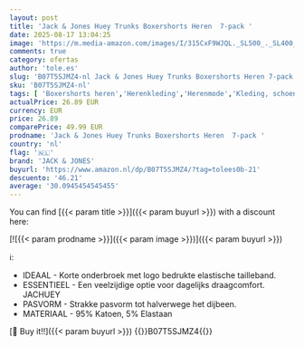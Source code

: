 ```yaml
---
layout: post
title: 'Jack & Jones Huey Trunks Boxershorts Heren  7-pack '
date: 2025-08-17 13:04:25
image: 'https://m.media-amazon.com/images/I/315CxF9WJQL._SL500_._SL400_.jpg'
comments: true
category: ofertas
author: 'tole.es'
slug: 'B07T5SJMZ4-nl Jack & Jones Huey Trunks Boxershorts Heren 7-pack'
sku: 'B07T5SJMZ4-nl'
tags: [ 'Boxershorts heren','Herenkleding','Herenmode','Kleding, schoenen & sieraden','Kleding, schoenen en sieraden','Ondergoed heren','jack & jones','🇳🇱', ]
actualPrice: 26.89 EUR
currency: EUR
price: 26.89
comparePrice: 49.99 EUR
prodname: 'Jack & Jones Huey Trunks Boxershorts Heren  7-pack '
country: 'nl'
flag: '🇳🇱'
brand: 'JACK & JONES'
buyurl: 'https://www.amazon.nl/dp/B07T5SJMZ4/?tag=tolees0b-21'
descuento: '46.21'
average: '30.0945454545455'
---
```


You can find [{{< param title >}}]({{< param buyurl >}}) with a discount here:

[![{{< param prodname >}}]({{< param image >}})]({{< param buyurl >}})

ℹ️:

- IDEAAL - Korte onderbroek met logo bedrukte elastische tailleband.
- ESSENTIEEL - Een veelzijdige optie voor dagelijks draagcomfort. JACHUEY
- PASVORM - Strakke pasvorm tot halverwege het dijbeen.
- MATERIAAL - 95% Katoen, 5% Elastaan

[🛒 Buy it!!]({{< param buyurl >}})
{{<world>}}B07T5SJMZ4{{</world>}}
